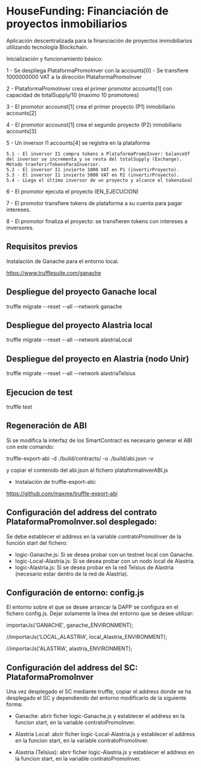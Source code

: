 # HouseFunding: Financiación de proyectos inmobiliarios

Aplicación descentralizada para la financiación de proyectos immobiliarios utilizando tecnología Blockchain.

Inicialización y funcionamiento básico:

1 - Se despliega PlataformaPromoInver con la accounts[0]
	- Se transfiere 1000000000 VAT a la dirección PlataformaPromoInver

2 - PlataformaPromoInver crea el primer promotor accounts[1] con capacidad de totalSupply/10 (maximo 10 promotores)

3 - El promotor accounst[1] crea el primer proyecto (P1) inmobiliario accounts[2] 

4 - El promotor accounst[1] crea el segundo proyecto (P2) inmobiliario accounts[3]

5 - Un inversor I1 accounts[4] se registra en la plataforma 

	5.1 - El inversor I1 compra tokens a PlataformaPromoInver: balanceOf del inversor se incrementa y se resta del totalSupply (Exchange). Método tranferirTokensParaInversor.
	5.2 - El inversor I1 invierte 1000 VAT en P1 (invertirProyecto).
	5.3 - El inversor I1 invierto 5000 VAT en P2 (invertirProyecto).
	5.4 - LLega el último inversor de un proyecto y alcance el tokensGoal

6 - El promotor ejecuta el proyecto (EN_EJECUCION)

7 - El promotor transfiere tokens de plataforma a su cuenta para pagar intereses.

8 - El promotor finaliza el proyecto: se transfieren tokens con intereses a inversores.

## Requisitos previos 

Instalación de Ganache para el entorno local.

https://www.trufflesuite.com/ganache

## Despliegue del proyecto Ganache local

truffle migrate --reset --all --network ganache

## Despliegue del proyecto Alastria local

truffle migrate --reset --all --network alastriaLocal

## Despliegue del proyecto en Alastria (nodo Unir)

truffle migrate --reset --all --network alastriaTelsius

## Ejecucion de test

truffle test

## Regeneración de ABI
Si se modifica la interfaz de los SmartContract es necesario generar el ABI con este comando:

truffle-export-abi -d ./build/contracts/ -o ./build/abi.json -v

y copiar el contenido del abi.json al fichero plataformaInverABI.js

- Instalación de truffle-export-abi:

https://github.com/maxme/truffle-export-abi

## Configuración del address del contrato PlataformaPromoInver.sol desplegado:

Se debe establecer el address en la variable contratoPromoInver de la función start del fichero:

- logic-Ganache.js: Si se desea probar con un testnet local con Ganache.
- logic-Local-Alastria.js: Si se desea probar con un nodo local de Alastria.
- logic-Alastria.js: Si se desea probar en la red Telsius de Alastria (necesario estar dentro de la red de Alastria).


## Configuración de entorno: config.js

El entorno sobre el que se desee arrancar la DAPP se configura en el fichero config.js. Dejar solamente la línea del entorno que se desee utilizar:

importarJs('GANACHE', ganache_ENVIRONMENT);

//importarJs('LOCAL_ALASTRIA', local_Alastria_ENVIRONMENT);

//importarJs('ALASTRIA', alastria_ENVIRONMENT);

## Configuración del address del SC: PlataformaPromoInver

Una vez desplegado el SC mediante truffle, copiar el address donde se ha desplegado el SC y dependiendo del entorno modificarlo de la siguiente forma:

- Ganache: abrir ficher logic-Ganache.js y establecer el address en la funcion start, en la variable contratoPromoInver.

- Alastria Local: abrir ficher logic-Local-Alastria.js y establecer el address en la funcion start, en la variable contratoPromoInver.

- Alastria (Telsius): abrir ficher logic-Alastria.js y establecer el address en la funcion start, en la variable contratoPromoInver.



